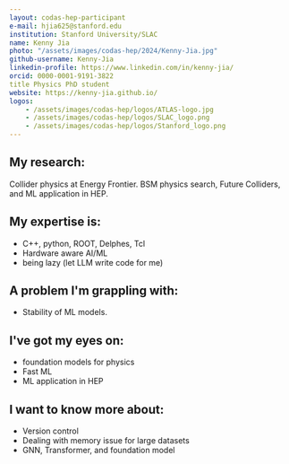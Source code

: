 ```yaml
---
layout: codas-hep-participant
e-mail: hjia625@stanford.edu
institution: Stanford University/SLAC
name: Kenny Jia
photo: "/assets/images/codas-hep/2024/Kenny-Jia.jpg"
github-username: Kenny-Jia
linkedin-profile: https://www.linkedin.com/in/kenny-jia/
orcid: 0000-0001-9191-3822
title Physics PhD student
website: https://kenny-jia.github.io/
logos:
    - /assets/images/codas-hep/logos/ATLAS-logo.jpg
    - /assets/images/codas-hep/logos/SLAC_logo.png
    - /assets/images/codas-hep/logos/Stanford_logo.png
---
```


## My research:
Collider physics at Energy Frontier. BSM physics search, Future Colliders, and ML application in HEP.

## My expertise is:
- C++, python, ROOT, Delphes, Tcl
- Hardware aware AI/ML 
- being lazy (let LLM write code for me)

## A problem I'm grappling with:
- Stability of ML models.

## I've got my eyes on:
- foundation models for physics
- Fast ML
- ML application in HEP

## I want to know more about:
- Version control
- Dealing with memory issue for large datasets
- GNN, Transformer, and foundation model

